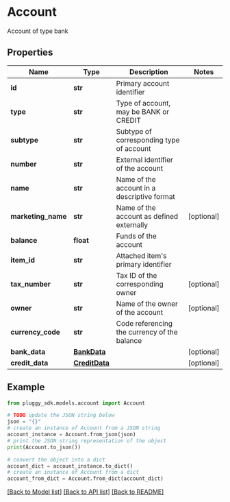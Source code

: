 # Account

Account of type bank

## Properties

Name | Type | Description | Notes
------------ | ------------- | ------------- | -------------
**id** | **str** | Primary account identifier | 
**type** | **str** | Type of account, may be BANK or CREDIT | 
**subtype** | **str** | Subtype of corresponding type of account | 
**number** | **str** | External identifier of the account | 
**name** | **str** | Name of the account in a descriptive format | 
**marketing_name** | **str** | Name of the account as defined externally | [optional] 
**balance** | **float** | Funds of the account | 
**item_id** | **str** | Attached item&#39;s primary identifier | 
**tax_number** | **str** | Tax ID of the corresponding owner | [optional] 
**owner** | **str** | Name of the owner of the account | [optional] 
**currency_code** | **str** | Code referencing the currency of the balance | 
**bank_data** | [**BankData**](BankData.md) |  | [optional] 
**credit_data** | [**CreditData**](CreditData.md) |  | [optional] 

## Example

```python
from pluggy_sdk.models.account import Account

# TODO update the JSON string below
json = "{}"
# create an instance of Account from a JSON string
account_instance = Account.from_json(json)
# print the JSON string representation of the object
print(Account.to_json())

# convert the object into a dict
account_dict = account_instance.to_dict()
# create an instance of Account from a dict
account_from_dict = Account.from_dict(account_dict)
```
[[Back to Model list]](../README.md#documentation-for-models) [[Back to API list]](../README.md#documentation-for-api-endpoints) [[Back to README]](../README.md)


